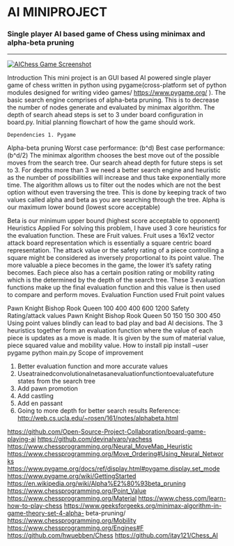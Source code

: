 # AI MINIPROJECT
### Single player AI based game of Chess using minimax and alpha-beta pruning

---------------------

[![AIChess Game Screenshot](http://img.youtube.com/vi/B0Nvw8D6xk8/0.jpg)](https://www.youtube.com/watch?v=B0Nvw8D6xk8 "AI Chess Project - Minmax with Alpha-Beta Pruning")

Introduction
This mini project is an GUI based AI powered single player game of chess written in python using pygame(cross-platform set of python modules designed for writing video games/ https://www.pygame.org/ ). The basic search engine comprises of alpha-beta pruning. This is to decrease the number of nodes generate and evaluated by minimax algorithm. The depth of search ahead steps is set to 3 under board configuration in board.py.
Initial planning flowchart of how the game should work.
   
    Dependencies 1. Pygame
Alpha-beta pruning Worst case performance: (b^d) Best case performance: (b^d/2)
The minimax algorithm chooses the best move out of the possible moves from the search tree. Our search ahead depth for future steps is set to 3. For depths more than 3 we need a better search engine and heuristic as the number of possibilities will increase and thus take exponentially more time. The algorithm allows us to filter out the nodes which are not the best option without even traversing the tree. This is done by keeping track of two values called alpha and beta as you are searching through the tree.
Alpha is our maximum lower bound (lowest score acceptable)
  
Beta is our minimum upper bound (highest score acceptable to opponent)
Heuristics Applied
For solving this problem, I have used 3 core heuristics for the evaluation function.
These are Fruit values. Fruit uses a 16x12 vector attack board representation which is essentially a square centric board representation.
The attack value or the safety rating of a piece controlling a square might be considered as inversely proportional to its point value. The more valuable a piece becomes in the game, the lower it’s safety rating becomes. Each piece also has a certain position rating or mobility rating which is the determined by the depth of the search tree. These 3 evaluation functions make up the final evaluation function and this value is then used to compare and perform moves.
Evaluation Function used
       Fruit point values
  
   Pawn
      Knight
      Bishop
      Rook
      Queen
    100
   400
   400
   600
   1200
     Safety Rating/attack values
    Pawn
   Knight
   Bishop
   Rook
   Queen
    50
      150
      150
      300
      450
  Using point values blindly can lead to bad play and bad AI decisions.
The 3 heuristics together form an evaluation function where the value of each piece is updates as a move is made. It is given by the sum of material value, piece squared value and mobility value.
How to install
pip install –user pygame python main.py
Scope of improvement
1. Better evaluation function and more accurate values
2. Useatrainedconvolutionalnetasanevaluationfunctiontoevaluatefuture
states from the search tree
3. Add pawn promotion
4. Add castling
5. Add en passant
6. Going to more depth for better search results
Reference:
http://web.cs.ucla.edu/~rosen/161/notes/alphabeta.html
    
https://github.com/Open-Source-Project-Collaboration/board-game-playing-ai
https://github.com/devinalvaro/yachess
https://www.chessprogramming.org/Neural_MoveMap_Heuristic
https://www.chessprogramming.org/Move_Ordering#Using_Neural_Networks
https://www.pygame.org/docs/ref/display.html#pygame.display.set_mode
https://www.pygame.org/wiki/GettingStarted
https://en.wikipedia.org/wiki/Alpha%E2%80%93beta_pruning
https://www.chessprogramming.org/Point_Value https://www.chessprogramming.org/Material https://www.chess.com/learn-how-to-play-chess https://www.geeksforgeeks.org/minimax-algorithm-in-game-theory-set-4-alpha- beta-pruning/
https://www.chessprogramming.org/Mobility https://www.chessprogramming.org/Engines#F https://github.com/hwuebben/Chess https://github.com/itay121/Chess_AI
                 
